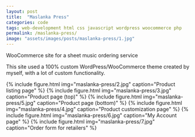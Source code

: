 ```yaml
---
layout: post
title:  "Maslanka Press"
categories: code
tags: web-development html css javascript wordpress woocommerce php
permalink: /maslanka-press/
image: "assets/images/posts/maslanka-press/1.jpg"
---
```


<p class="post--full__excerpt">
	WooCommerce site for a sheet music ordering service
</p>

This site used a 100% custom WordPress/WooCommerce theme created by myself, with a lot of custom functionality.

<div class="gallery">
	{% include figure.html img="maslanka-press/2.jpg" caption="Product listing page" %}
	{% include figure.html img="maslanka-press/3.jpg" caption="Product page (top)" %}
	{% include figure.html img="maslanka-press/5.jpg" caption="Product page (bottom)" %}
	{% include figure.html img="maslanka-press/4.jpg" caption="Product customization page" %}
	{% include figure.html img="maslanka-press/6.jpg" caption="My Account page" %}
	{% include figure.html img="maslanka-press/7.jpg" caption="Order form for retailers" %}
</div>
